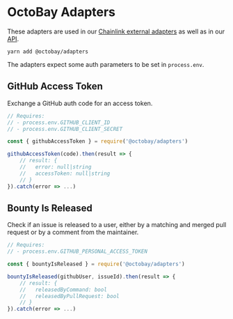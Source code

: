 # OctoBay Adapters

These adapters are used in our [Chainlink external adapters](https://github.com/octobay/chainlink-adapters) as well as in our [API](https://github.com/octobay/api).

`yarn add @octobay/adapters`

The adapters expect some auth parameters to be set in `process.env`.

## GitHub Access Token

Exchange a GitHub auth code for an access token.

```javascript
// Requires:
// - process.env.GITHUB_CLIENT_ID
// - process.env.GITHUB_CLIENT_SECRET

const { githubAccessToken } = require('@octobay/adapters')

githubAccessToken(code).then(result => {
    // result: {
    //   error: null|string
    //   accessToken: null|string
    // }
}).catch(error => ...)
```

## Bounty Is Released

Check if an issue is released to a user, either by a matching and merged pull request or by a comment from the maintainer.

```javascript
// Requires:
// - process.env.GITHUB_PERSONAL_ACCESS_TOKEN

const { bountyIsReleased } = require('@octobay/adapters')

bountyIsReleased(githubUser, issueId).then(result => {
    // result: {
    //   releasedByCommand: bool
    //   releasedByPullRequest: bool
    // }
}).catch(error => ...)
```